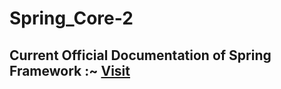 # Spring_Core-2


##  Current Official Documentation of Spring Framework :~ [Visit](https://docs.spring.io/spring-framework/reference/)
